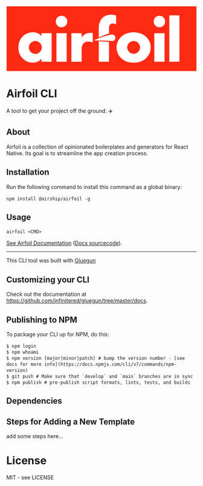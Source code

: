 ![Airfoil](/assets/airfoilLogo@2x.png)

# Airfoil CLI

A tool to get your project off the ground. :airplane:

## About

Airfoil is a collection of opinionated boilerplates and generators for
React Native. Its goal is to streamline the app creation process.

## Installation

Run the following command to install this command as a global binary:

```
npm install @airship/airfoil -g
```

## Usage

```
airfoil <CMD>
```

[See Airfoil Documentation](https://airfoil.teamairship.com/) ([Docs sourcecode](https://github.com/teamairship/airfoil-docs)).

---

This CLI tool was built with [Gluegun](https://github.com/infinitered/gluegun)

## Customizing your CLI

Check out the documentation at https://github.com/infinitered/gluegun/tree/master/docs.

## Publishing to NPM

To package your CLI up for NPM, do this:

```shell
$ npm login
$ npm whoami
$ npm version [major|minor|patch] # bump the version number - [see docs for more info](https://docs.npmjs.com/cli/v7/commands/npm-version)
$ git push # Make sure that `develop` and `main` branches are in sync
$ npm publish # pre-publish script formats, lints, tests, and builds
```

## Dependencies

<!-- TODO: add steps for ensuring that airfoil works on user's machine (node, cocoapods, RN setup docs, etc.) -->

## Steps for Adding a New Template

add some steps here...

# License

MIT - see LICENSE
